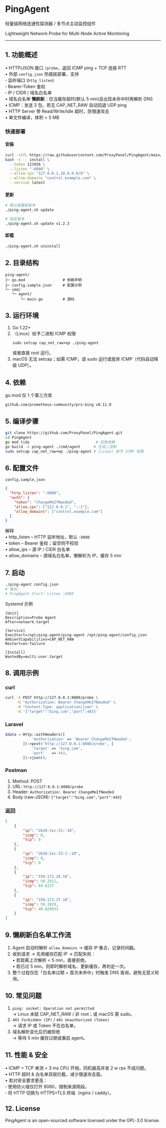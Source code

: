 # PingAgent
轻量级网络连通性探测器 / 多节点主动监控组件

Lightweight Network Probe for Multi-Node Active Monitoring

---


## 1. 功能概述

• HTTP/JSON 接口 `/probe`，返回 ICMP ping + TCP 连接 RTT  
• 外部 `config.json` 热插拔部署，支持  
 ‑ 监听端口 (`http_listen`)  
 ‑ Bearer-Token 鉴权  
 ‑ IP / CIDR / 域名白名单  
• 域名白名单 **懒刷新**：仅当缓存超时(默认 5 min)且出现未命中时再解析 DNS  
• ICMP：发送 3 包，若无 CAP_NET_RAW 自动回退 UDP ping  
• HTTP Server 带 Read/Write/Idle 超时，防慢速攻击  
• 单文件编译，体积 < 5 MB


### 快速部署
#### 安装
```sh
curl -sSfL https://raw.githubusercontent.com/ProxyPanel/PingAgent/main/ping-agent.sh | \
bash -s -- install \
  --token 123456 \
  --listen ":8080" \
  --allow-ips "127.0.0.1,10.0.0.0/8" \
  --allow-domains "control.example.com" \
  --version latest
```


#### 更新
```sh
# 默认是最新版本
./ping-agent.sh update

# 指定版本
./ping-agent.sh update v1.2.3
```

#### 卸载
```sh
./ping-agent.sh uninstall
```

## 2. 目录结构

```
ping-agent/
├─ go.mod                 # 依赖声明
├─ config.sample.json     # 配置示例
└─ cmd/
   └─ agent/
       └─ main.go         # 源码
```


## 3. 运行环境

1. Go 1.22+
2. （Linux）给予二进制 ICMP 权限
   ```
   sudo setcap cap_net_raw+ep ./ping-agent
   ```
   或者直接 root 运行。
3. macOS 无法 setcap；如需 ICMP，请 sudo 运行或放弃 ICMP（代码自动降级 UDP）。


## 4. 依赖

go.mod 仅 1 个第三方库

```
github.com/prometheus-community/pro-bing v0.11.0
```


## 5. 编译步骤

```bash
git clone https://github.com/ProxyPanel/PingAgent.git
cd PingAgent
go mod tidy                              # 拉取依赖
go build -o ping-agent ./cmd/agent      # 生成二进制
sudo setcap cap_net_raw+ep ./ping-agent # (Linux) 给予 ICMP 权限
```

## 6. 配置文件

`config.sample.json`

```json
{
  "http_listen": ":8080",
  "auth": {
    "token": "ChangeMeIfNeeded",
    "allow_ips": ["127.0.0.1", "::1"],
    "allow_domains": ["control.example.com"]
  }
}
```

解释  
• http_listen – HTTP 监听地址，默认 `:8080`  
• token – Bearer 鉴权；留空则不校验  
• allow_ips – 源 IP / CIDR 白名单  
• allow_domains – 源域名白名单，懒解析为 IP，缓存 5 min


## 7. 启动

```bash
./ping-agent config.json
# 输出:
# PingAgent Start! Listen :8080
```

Systemd 示例

```
[Unit]
Description=Probe Agent
After=network.target

[Service]
ExecStart=/opt/ping-agent/ping-agent /opt/ping-agent/config.json
AmbientCapabilities=CAP_NET_RAW
Restart=on-failure

[Install]
WantedBy=multi-user.target
```


## 8. 调用示例

### curl

```bash
curl -X POST http://127.0.0.1:8080/probe \
     -H "Authorization: Bearer ChangeMeIfNeeded" \
     -H "Content-Type: application/json" \
     -d '{"target":"bing.com","port":443}'
```

### Laravel

```php
$data = Http::withHeaders([
            'Authorization' => 'Bearer ChangeMeIfNeeded',
        ])->post('http://127.0.0.1:8080/probe', [
            'target' => 'bing.com',
            'port'   => 443,
        ])->json();
```

### Postman

1. Method: POST
2. URL: `http://127.0.0.1:8080/probe`
3. Header: `Authorization: Bearer ChangeMeIfNeeded`
4. Body (raw-JSON): `{"target":"bing.com","port":443}`


### 返回

```json
[
    {
        "ip": "2620:1ec:33::10",
        "icmp": 0,
        "tcp": 0
    },
    {
        "ip": "2620:1ec:33:1::10",
        "icmp": 0,
        "tcp": 0
    },
    {
        "ip": "150.171.28.10",
        "icmp": 50.2911,
        "tcp": 64.6117
    },
    {
        "ip": "150.171.27.10",
        "icmp": 58.1929,
        "tcp": 40.829933
    }
]
```


## 9. 懒刷新白名单工作流

1. Agent 启动时解析 `allow_domains` → 缓存 IP 集合，记录时间戳。
2. 收到请求 → 先用缓存匹配 IP → 匹配失败：  
   • 若距离上次解析 < 5 min，直接拒绝。  
   • 若已过 5 min，则即时解析域名、更新缓存，再判定一次。
3. 整个过程仅在「白名单过期 + 首次未命中」时触发 DNS 查询，避免无意义轮询。


## 10. 常见问题

1. `ping: socket: Operation not permitted`  
   → Linux 未赋 CAP_NET_RAW / 非 root；或 macOS 需 sudo。
2. `403 Forbidden (IP)` / `401 Unauthorized (Token)`  
   → 请求 IP 或 Token 不在白名单。
3. 域名解析变化后仍被拒绝  
   → 等待 5 min 缓存过期或重启 agent。


## 11. 性能 & 安全

• ICMP + TCP 单测 < 3 ms CPU 开销，同机器高并发 2 w rps 不成问题。  
• HTTP 超时 & 白名单双层拦截，减少慢速攻击面。  
• 若对安全要求更高：  
 ‑ 使用防火墙仅打开 8080，限制来源网段。  
 ‑ 将 HTTP 切换为 HTTPS+TLS 终端（nginx / caddy）。


## 12. License  
PingAgent is an open-sourced software licensed under the GPL-3.0 license.
